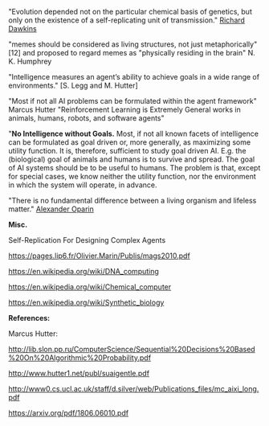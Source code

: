 

"Evolution depended not on the particular chemical basis of genetics, but only on the existence of a self-replicating unit of transmission." [Richard Dawkins](https://en.wikipedia.org/wiki/Richard_Dawkins)

"memes should be considered as living structures, not just metaphorically"[12] and proposed to regard memes as "physically residing in the brain" N. K. Humphrey

"Intelligence measures an agent’s ability to achieve goals in a wide range of environments." [S. Legg and M. Hutter]

"Most if not all AI problems can be formulated within the agent framework" Marcus Hutter
"Reinforcement Learning is Extremely General works in animals, humans, robots, and software agents"

"**No Intelligence without Goals.** Most, if not all known facets of intelligence can be formulated as goal driven or, more generally, as maximizing some utility function. It is, therefore, sufficient to study goal driven AI. E.g. the (biological) goal of animals and humans is to survive and spread. The goal of AI systems should be to be useful to humans. The problem is that, except for special cases, we know neither the utility function, nor the environment in which the system will operate, in advance. 

"There is no fundamental difference between a living organism and lifeless matter." [Alexander Oparin](https://en.wikipedia.org/wiki/Alexander_Oparin)

**Misc.**

Self-Replication For Designing Complex Agents

https://pages.lip6.fr/Olivier.Marin/Publis/mags2010.pdf

https://en.wikipedia.org/wiki/DNA_computing

https://en.wikipedia.org/wiki/Chemical_computer

https://en.wikipedia.org/wiki/Synthetic_biology

**References:**

Marcus Hutter:

http://lib.slon.pp.ru/ComputerScience/Sequential%20Decisions%20Based%20On%20Algorithmic%20Probability.pdf

http://www.hutter1.net/publ/suaigentle.pdf

http://www0.cs.ucl.ac.uk/staff/d.silver/web/Publications_files/mc_aixi_long.pdf


https://arxiv.org/pdf/1806.06010.pdf

